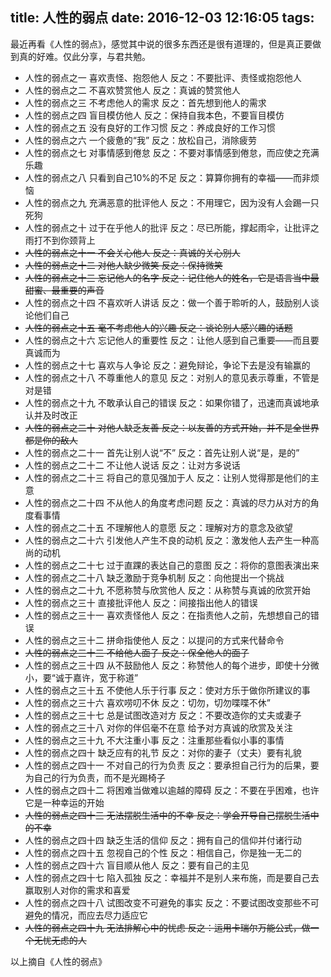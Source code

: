 title: 人性的弱点
date: 2016-12-03 12:16:05
tags:
---
最近再看《人性的弱点》，感觉其中说的很多东西还是很有道理的，但是真正要做到真的好难。仅此分享，与君共勉。
<!-- more -->

- 人性的弱点之一
    喜欢责怪、抱怨他人
    反之：不要批评、责怪或抱怨他人
- 人性的弱点之二
    不喜欢赞赏他人
    反之：真诚的赞赏他人
- 人性的弱点之三
    不考虑他人的需求
    反之：首先想到他人的需求
- 人性的弱点之四
    盲目模仿他人
    反之：保持自我本色，不要盲目模仿
- 人性的弱点之五
    没有良好的工作习惯
    反之：养成良好的工作习惯
- 人性的弱点之六
    一个疲惫的“我”
    反之：放松自己，消除疲劳
- 人性的弱点之七
    对事情感到倦怠
    反之：不要对事情感到倦怠，而应使之充满乐趣
- 人性的弱点之八
    只看到自己10%的不足
    反之：算算你拥有的幸福——而非烦恼
- 人性的弱点之九
    充满恶意的批评他人
    反之：不用理它，因为没有人会踢一只死狗
- 人性的弱点之十
    过于在乎他人的批评
    反之：尽已所能，撑起雨伞，让批评之雨打不到你颈背上
- ~~人性的弱点之十一
    不会关心他人
    反之：真诚的关心别人~~
- ~~人性的弱点之十二
    对他人缺少微笑
    反之：保持微笑~~
- ~~人性的弱点之十三
    忘记他人的名字
    反之：记住他人的姓名，它是语言当中最甜蜜、最重要的声音~~
- 人性的弱点之十四
    不喜欢听人讲话
    反之：做一个善于聆听的人，鼓励别人谈论他们自己
- ~~人性的弱点之十五
    毫不考虑他人的兴趣
    反之：谈论别人感兴趣的话题~~
- 人性的弱点之十六
    忘记他人的重要性
    反之：让他人感到自己重要——而且要真诚而为
- 人性的弱点之十七
    喜欢与人争论
    反之：避免辩论，争论下去是没有输赢的
- 人性的弱点之十八
    不尊重他人的意见
    反之：对别人的意见表示尊重，不管是对是错
- 人性的弱点之十九
    不敢承认自己的错误
    反之：如果你错了，迅速而真诚地承认并及时改正
- ~~人性的弱点之二十
    对他人缺乏友善
    反之：以友善的方式开始，并不是全世界都是你的敌人~~
- 人性的弱点之二十一
    首先让别人说“不”
    反之：首先让别人说“是，是的”
- 人性的弱点之二十二
    不让他人说话
    反之：让对方多说话
- 人性的弱点之二十三
    将自己的意见强加于人
    反之：让别人觉得那是他们的主意
- 人性的弱点之二十四
    不从他人的角度考虑问题
    反之：真诚的尽力从对方的角度看事情
- 人性的弱点之二十五
    不理解他人的意愿
    反之：理解对方的意念及欲望
- 人性的弱点之二十六
    引发他人产生不良的动机
    反之：激发他人去产生一种高尚的动机
- 人性的弱点之二十七
    过于直踝的表达自己的意图
    反之：将你的意图表演出来
- 人性的弱点之二十八
    缺乏激励于竞争机制
    反之：向他提出一个挑战
- 人性的弱点之二十九
    不愿称赞与欣赏他人
    反之：从称赞与真诚的欣赏开始
- 人性的弱点之三十
    直接批评他人
    反之：间接指出他人的错误
- 人性的弱点之三十一
    喜欢责怪他人
    反之：在指责他人之前，先想想自己的错误
- 人性的弱点之三十二
    拼命指使他人
    反之：以提问的方式来代替命令
- ~~人性的弱点之三十三
    不给他人面子
    反之：保全他人的面子~~
- 人性的弱点之三十四
    从不鼓励他人
    反之：称赞他人的每个进步，即使十分微小，要“诚于嘉许，宽于称道”
- 人性的弱点之三十五
    不使他人乐于行事
    反之：使对方乐于做你所建议的事
- 人性的弱点之三十六
    喜欢唠叨不休
    反之：切勿，切勿喋喋不休”
- 人性的弱点之三十七
    总是试图改造对方
    反之：不要改造你的丈夫或妻子
- 人性的弱点之三十八
    对你的伴侣毫不在意
    给予对方真诚的欣赏及关注
- 人性的弱点之三十九
    不大注重小事
    反之：注重那些看似小事的事情
- 人性的弱点之四十
    缺乏应有的礼节
    反之：对你的妻子（丈夫）要有礼貌
- 人性的弱点之四十一
    不对自己的行为负责
    反之：要承担自己行为的后果，要为自己的行为负责，而不是光踢椅子
- 人性的弱点之四十二
    将困难当做难以逾越的障碍
    反之：不要在乎困难，也许它是一种幸运的开始
- ~~人性的弱点之四十三
    无法摆脱生活中的不幸
    反之：学会开导自己摆脱生活中的不幸~~
- 人性的弱点之四十四
    缺乏生活的信仰
    反之：拥有自己的信仰并付诸行动
- 人性的弱点之四十五
    忽视自己的个性
    反之：相信自己，你是独一无二的
- 人性的弱点之四十六
    盲目顺从他人
    反之：要有自己的主见
- 人性的弱点之四十七
    陷入孤独
    反之：幸福并不是别人来布施，而是要自己去赢取别人对你的需求和喜爱
- 人性的弱点之四十八
    试图改变不可避免的事实
    反之：不要试图改变那些不可避免的情况，而应去尽力适应它
- ~~人性的弱点之四十九
    无法排解心中的忧虑
    反之：运用卡瑞尔万能公式，做一个无忧无虑的人~~

以上摘自《人性的弱点》
